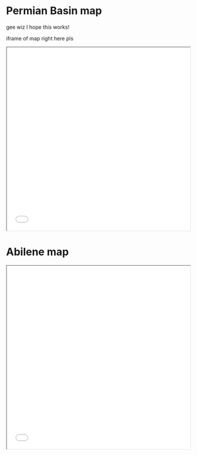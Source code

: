 # Permian Basin map
gee wiz I hope this works!

iframe of map right here pls
<iframe src="pbmap.htm" height="500" width="500"></iframe>

# Abilene map
<iframe src="map.htm" height="500" width="500"></iframe> 
